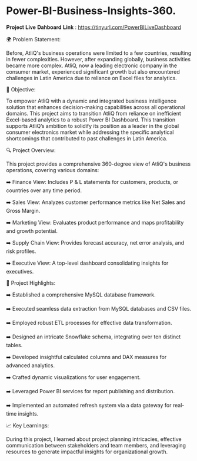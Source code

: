 # Power-BI-Business-Insights-360.

𝐏𝐫𝐨𝐣𝐞𝐜𝐭 𝐋𝐢𝐯𝐞 𝐃𝐚𝐡𝐛𝐨𝐚𝐫𝐝 𝐋𝐢𝐧𝐤 : https://tinyurl.com/PowerBILiveDashboard

🌍 Problem Statement:

Before, AtliQ's business operations were limited to a few countries, resulting in fewer complexities. However, after expanding globally, business activities became more complex. AtliQ, now a leading electronic company in the consumer market, experienced significant growth but also encountered challenges in Latin America due to reliance on Excel files for analytics.

🎯 Objective:

To empower AtliQ with a dynamic and integrated business intelligence solution that enhances decision-making capabilities across all operational domains. This project aims to transition AtliQ from reliance on inefficient Excel-based analytics to a robust Power BI Dashboard. This transition supports AtliQ’s ambition to solidify its position as a leader in the global consumer electronics market while addressing the specific analytical shortcomings that contributed to past challenges in Latin America.

🔍 Project Overview:

This project provides a comprehensive 360-degree view of AtliQ's business operations, covering various domains:

➡️ Finance View: Includes P & L statements for customers, products, or countries over any time period.

➡️ Sales View: Analyzes customer performance metrics like Net Sales and Gross Margin.

➡️ Marketing View: Evaluates product performance and maps profitability and growth potential.

➡️ Supply Chain View: Provides forecast accuracy, net error analysis, and risk profiles.

➡️ Executive View: A top-level dashboard consolidating insights for executives.

🌟 Project Highlights:

➡️ Established a comprehensive MySQL database framework.

➡️ Executed seamless data extraction from MySQL databases and CSV files.

➡️ Employed robust ETL processes for effective data transformation.

➡️ Designed an intricate Snowflake schema, integrating over ten distinct tables.

➡️ Developed insightful calculated columns and DAX measures for advanced analytics.

➡️ Crafted dynamic visualizations for user engagement.

➡️ Leveraged Power BI services for report publishing and distribution.

➡️ Implemented an automated refresh system via a data gateway for real-time insights.

📈 Key Learnings:

During this project, I learned about project planning intricacies, effective communication between stakeholders and team members, and leveraging resources to generate impactful insights for organizational growth.
